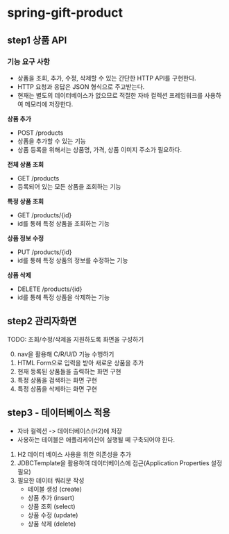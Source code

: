 # spring-gift-product

## step1 상품 API

### 기능 요구 사항
- 상품을 조회, 추가, 수정, 삭제할 수 있는 간단한 HTTP API를 구현한다.
- HTTP 요청과 응답은 JSON 형식으로 주고받는다.
- 현재는 별도의 데이터베이스가 없으므로 적절한 자바 컬렉션 프레임워크를 사용하여 메모리에 저장한다.

**상품 추가**
- POST /products
- 상품을 추가할 수 있는 기능
- 상품 등록을 위해서는 상품명, 가격, 상품 이미지 주소가 필요하다.

**전체 상품 조회**
- GET /products
- 등록되어 있는 모든 상품을 조회하는 기능

**특정 상품 조회**
- GET /products/{id}
- id를 통해 특정 상품을 조회하는 기능

**상품 정보 수정**
- PUT /products/{id}
- id를 통해 특정 상품의 정보를 수정하는 기능

**상품 삭제**
- DELETE /products/{id}
- id를 통해 특정 상품을 삭제하는 기능

## step2 관리자화면

TODO: 조회/수정/삭제을 지원하도록 화면을 구성하기

0. nav을 활용해 C/R/U/D 기능 수행하기 
1. HTML Form으로 입력을 받아 새로운 상품을 추가
2. 현재 등록된 상품들을 출력하는 화면 구현
3. 특정 상품을 검색하는 화면 구현
4. 특정 상품을 삭제하는 화면 구현

## step3 - 데이터베이스 적용

- 자바 컬렉션 -> 데이터베이스(H2)에 저장
- 사용하는 테이블은 애플리케이션이 실행될 떼 구축되어야 한다.

1. H2 데이터 베이스 사용을 위한 의존성을 추가
2. JDBCTemplate을 활용하여 데이터베이스에 접근(Application Properties 설정 필요)
3. 필요한 데이터 쿼리문 작성
   - 테이블 생성 (create)
   - 상품 추가 (insert)
   - 상품 조회 (select)
   - 상품 수정 (update)
   - 상품 삭제 (delete)

